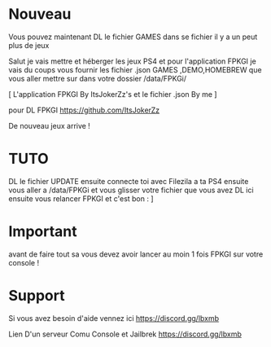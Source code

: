 # Nouveau 

Vous pouvez maintenant DL le fichier GAMES dans se fichier il y a un peut plus de jeux 

Salut je vais mettre et héberger les jeux PS4 et pour l'application FPKGI je vais du coups vous fournir les fichier .json GAMES ,DEMO,HOMEBREW que vous aller mettre sur dans votre dossier /data/FPKGi/  

[ L'application FPKGI By ItsJokerZz's et le fichier .json By me ]

pour DL FPKGI https://github.com/ItsJokerZz

De nouveau jeux arrive !

# TUTO
DL le fichier UPDATE ensuite connecte toi avec Filezila a ta PS4 ensuite vous aller a /data/FPKGi et vous glisser votre fichier que vous avez DL ici ensuite vous relancer FPKGI et c'est bon : ]

# Important 

avant de faire tout sa vous devez avoir lancer au moin 1 fois FPKGI sur votre console !

# Support 

Si vous avez besoin d'aide  vennez ici https://discord.gg/lbxmb 

Lien D'un serveur Comu Console et Jailbrek https://discord.gg/lbxmb
